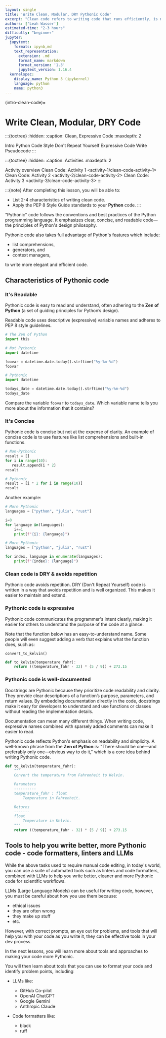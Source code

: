 ```yaml
---
layout: single
title: 'Write Clean, Modular, DRY Pythonic Code'
excerpt: "Clean code refers to writing code that runs efficiently, is not redundant, and is easy for anyone to understand. Learn about the characteristics and benefits of writing clean, expressive code in Python."
authors: ['Leah Wasser']
estimated-time: "2-3 hours"
difficulty: "beginner"
jupyter:
  jupytext:
    formats: ipynb,md
    text_representation:
      extension: .md
      format_name: markdown
      format_version: '1.3'
      jupytext_version: 1.16.4
  kernelspec:
    display_name: Python 3 (ipykernel)
    language: python
    name: python3
---
```


<!-- #region editable=true slideshow={"slide_type": ""} -->

(intro-clean-code)=
# Write Clean, Modular, DRY Code

:::{toctree}
:hidden:
:caption: Clean, Expressive Code
:maxdepth: 2

Intro <self>
Python Code Style <python-pep-8>
Don't Repeat Yourself <python-dry-modular-code>
Expressive Code <python-write-expressive-code>
Write Pseudocode <write-pseudocode>
:::



:::{toctree}
:hidden:
:caption: Activities
:maxdepth: 2

Activity overview <clean-code-present>
Clean Code: Activity 1 <activity-1/clean-code-activity-1>
Clean Code: Activity 2 <activity-2/clean-code-activity-2>
Clean Code: Activity 3 <activity-3/clean-code-activity-3>
:::

:::{note}
After completing this lesson, you will be able to:

* List 2-4 characteristics of writing clean code.
* Apply the PEP 8 Style Guide standards to your **Python** code.
:::

"Pythonic" code follows the conventions and best practices of the Python programming language. It emphasizes clear, concise, and readable code—the principles of Python's design philosophy. 

<!-- #region editable=true slideshow={"slide_type": ""} -->
Pythonic code also takes full advantage of Python's features which include:

* list comprehensions,
* generators, and
* context managers,
  
to write more elegant and efficient code.

## Characteristics of Pythonic code

### **It's Readable**

Pythonic code is easy to read and understand, often adhering to the **Zen of Python** (a set of guiding principles for Python’s design).

Readable code uses descriptive (expressive) variable names and adheres to PEP 8 style guidelines.
<!-- #endregion -->

```python
# The Zen of Python 
import this
```

```python editable=true slideshow={"slide_type": ""}
# Not Pythonic
import datetime

foovar = datetime.date.today().strftime("%y-%m-%d")
foovar
```

```python editable=true slideshow={"slide_type": ""}
# Pythonic
import datetime

todays_date = datetime.date.today().strftime("%y-%m-%d")
todays_date
```

<!-- #region editable=true slideshow={"slide_type": ""} -->
Compare the variable `foovar` to `todays_date`. Which variable name tells you more about the information that it contains?

### **It's Concise**

Pythonic code is concise but not at the expense of clarity. An example of concise code is to use features like list comprehensions and built-in functions.

<!-- #endregion -->

```python editable=true slideshow={"slide_type": ""}
# Non-Pythonic
result = []
for i in range(10):
   result.append(i * 2)
result
```

```python editable=true slideshow={"slide_type": ""}
# Pythonic
result = [i * 2 for i in range(10)]
result
```

Another example:

```python
# More Pythonic
languages = ["python", "julia", "rust"]

i=0
for language in(languages):
    i+=1
    print(f"{i}: {language}")
```

```python
# More Pythonic
languages = ["python", "julia", "rust"]

for index, language in enumerate(languages):
    print(f"{index}: {language}")
```

<!-- #region editable=true slideshow={"slide_type": ""} -->
### Clean code is DRY & avoids repetition

Pythonic code avoids repetition. DRY (Don't Repeat Yourself) code is written in a way that avoids repetition and is well organized. This makes it easier to maintain and extend.

### Pythonic code is expressive

Pythonic code communicates the programmer's intent clearly, making it easier for others to understand the purpose of the code at a glance.

Note that the function below has an easy-to-understand name. Some people will even suggest adding a verb that explains what the function does, such as:

`convert_to_kelvin()`

<!-- #endregion -->

```python editable=true slideshow={"slide_type": ""}
def to_kelvin(temperature_fahr):
    return ((temperature_fahr - 32) * (5 / 9)) + 273.15
```

### Pythonic code is well-documented

Docstrings are Pythonic because they prioritize code readability and clarity. They provide clear descriptions of a function’s purpose, parameters, and return values. By embedding documentation directly in the code, docstrings make it easy for developers to understand and use functions or classes without reading the implementation details.

Documentation can mean many different things. When writing code, expressive names combined with sparsely added comments can make it easier to read.

Pythonic code reflects Python's emphasis on readability and simplicity. A well-known phrase from the **Zen of Python** is: "There should be one—and preferably only one—obvious way to do it," which is a core idea behind writing Pythonic code.

```python
def to_kelvin(temperature_fahr):
    """
    Convert the temperature from Fahrenheit to Kelvin.

    Parameters
    ----------
    temperature_fahr : float
        Temperature in Fahrenheit.

    Returns
    -------
    float
        Temperature in Kelvin.
    """
    return ((temperature_fahr - 32) * (5 / 9)) + 273.15
```

<!-- #region editable=true slideshow={"slide_type": ""} -->

<!-- #endregion -->

<!-- #region editable=true slideshow={"slide_type": ""} -->
## Tools to help you write better, more Pythonic code - code formatters, linters and LLMs

While the above tasks used to require manual code editing, in today's world, you can use a suite of automated tools such as linters and code formatters, combined with LLMs to help you write better, cleaner and more Pythonic code for scientific workflows.  

LLMs (Large Language Models) can be useful for writing code, however, you must be careful about how you use them because:

* ethical issues
* they are often wrong
* they make up stuff
* etc.

However, with correct prompts, an eye out for problems, and tools that will help you with your code as you write it, they can be effective tools in your dev process.

In the next lessons, you will learn more about tools and approaches to making your code more Pythonic.

You will then learn about tools that you can use to format your code and identify problem points, including:

* LLMs like:
  * GitHub Co-pilot
  * OpenAI ChatGPT
  * Google Gemini
  * Anthropic Claude

* Code formatters like:

  * black
  * ruff

<!-- #endregion -->
